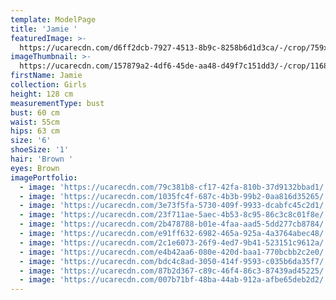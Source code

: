 ```yaml
---
template: ModelPage
title: 'Jamie '
featuredImage: >-
  https://ucarecdn.com/d6ff2dcb-7927-4513-8b9c-8258b6d1d3ca/-/crop/759x418/0,0/-/preview/
imageThumbnail: >-
  https://ucarecdn.com/157879a2-4df6-45de-aa48-d49f7c151dd3/-/crop/1168x1308/0,0/-/preview/
firstName: Jamie
collection: Girls
height: 128 cm
measurementType: bust
bust: 60 cm
waist: 55cm
hips: 63 cm
size: '6'
shoeSize: '1'
hair: 'Brown '
eyes: Brown
imagePortfolio:
  - image: 'https://ucarecdn.com/79c381b8-cf17-42fa-810b-37d9132bbad1/'
  - image: 'https://ucarecdn.com/1035fc4f-687c-4b3b-99b2-0aa816d35265/'
  - image: 'https://ucarecdn.com/3e73f5fa-5730-409f-9933-dcabfc45c2d1/'
  - image: 'https://ucarecdn.com/23f711ae-5aec-4b53-8c95-86c3c8c01f8e/'
  - image: 'https://ucarecdn.com/2b478788-b01e-4faa-aad5-5dd277cb8784/'
  - image: 'https://ucarecdn.com/e91ff632-6982-465a-925a-4a3764abec48/'
  - image: 'https://ucarecdn.com/2c1e6073-26f9-4ed7-9b41-523151c9612a/'
  - image: 'https://ucarecdn.com/e4b42aa6-080e-420d-baa1-770bcbb2c2e0/'
  - image: 'https://ucarecdn.com/bdc4c8ad-3050-414f-9593-c035b6da35f7/'
  - image: 'https://ucarecdn.com/87b2d367-c89c-46f4-86c3-87439ad45225/'
  - image: 'https://ucarecdn.com/007b71bf-48ba-44ab-912a-afbe65deb2d2/'
---
```



